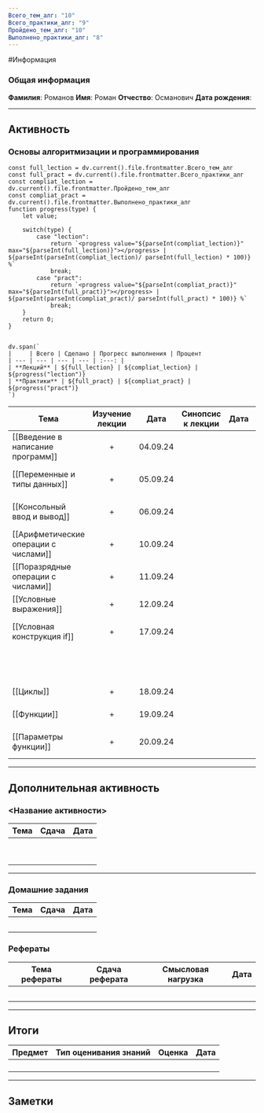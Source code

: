 ```yaml
---
Всего_тем_алг: "10"
Всего_практики_алг: "9"
Пройдено_тем_алг: "10"
Выполнено_практики_алг: "8"
---
```

#Информация
### Общая информация

**Фамилия**: Романов
**Имя**: Роман
**Отчество**: Османович
**Дата рождения**: 

---
## Активность

###  Основы алгоритмизации и программирования

```dataviewjs
const full_lection = dv.current().file.frontmatter.Всего_тем_алг
const full_pract = dv.current().file.frontmatter.Всего_практики_алг
const compliat_lection = dv.current().file.frontmatter.Пройдено_тем_алг
const compliat_pract = dv.current().file.frontmatter.Выполнено_практики_алг
function progress(type) {
    let value;
    
    switch(type) {
        case "lection": 
			return `<progress value="${parseInt(compliat_lection)}" max="${parseInt(full_lection)}"></progress> | ${parseInt(parseInt(compliat_lection)/ parseInt(full_lection) * 100)} %`
            break;
        case "pract":
			return `<progress value="${parseInt(compliat_pract)}" max="${parseInt(full_pract)}"></progress> | ${parseInt(parseInt(compliat_pract)/ parseInt(full_pract) * 100)} %`
            break;
    }
    return 0;
}


dv.span(`
|     | Всего | Сделано | Прогресс выполнения | Процент 
| --- | --- | --- | --- | :---: |
| **Лекций** | ${full_lection} | ${compliat_lection} | ${progress("lection")}
| **Практики** | ${full_pract} | ${compliat_pract} | ${progress("pract")}
`)
```

| Тема                                  | Изучение лекции | Дата     | Синопсис к лекции | Дата |                Практика                 | Дата     |
| ------------------------------------- | :-------------: | -------- | :---------------: | ---- | :-------------------------------------: | -------- |
| [[Введение в написание программ]]     |        +        | 04.09.24 |                   |      |      [[Задание. Первая программа]]      | 04.09.24 |
| [[Переменные и типы данных]]          |        +        | 05.09.24 |                   |      |   [[Задание. Динамическая типизация]]   | 17.09.24 |
| [[Консольный ввод и вывод]]           |        +        | 06.09.24 |                   |      |    [[Задание. Данные пользователя]]     | 17.09.24 |
| [[Арифметические операции с числами]] |        +        | 10.09.24 |                   |      |  [[Задание. Арифметические операции]]   | 10.09.24 |
| [[Поразрядные операции с числами]]    |        +        | 11.09.24 |                   |      |                                         |          |
| [[Условные выражения]]                |        +        | 12.09.24 |                   |      |                                         |          |
| [[Условная конструкция if]]           |        +        | 17.09.24 |                   |      |  [[Задание. Условная конструкция if]]   | 10.09.24 |
|                                       |                 |          |                   |      | [[Упражнения. Условная конструкция if]] |          |
| [[Циклы]]                             |        +        | 18.09.24 |                   |      |           [[Задание. Циклы]]            | 11.09.24 |
| [[Функции]]                           |        +        | 19.09.24 |                   |      |          [[Задание. Функции]]           | 12.09.24 |
| [[Параметры функции]]                 |        +        | 20.09.24 |                   |      |     [[Задание. Параметры функций]]      | 17.09.24 |

---
## Дополнительная активность

### <Название активности>

| Тема | Сдача | Дата |
| ---- | :---: | :--: |
|      |       |      |
|      |       |      |
|      |       |      |
|      |       |      |
|      |       |      |
|      |       |      |
|      |       |      |
|      |       |      |
|      |       |      |

---
### Домашние задания 

| Тема | Сдача | Дата |
| ---- | :---: | ---- |
|      |       |      |
|      |       |      |
|      |       |      |
|      |       |      |
|      |       |      |

### Рефераты

| Тема рефераты | Сдача реферата | Смысловая нагрузка | Дата |
| ------------- | :------------: | :----------------: | :--: |
|               |                |                    |      |
|               |                |                    |      |
|               |                |                    |      |
|               |                |                    |      |
|               |                |                    |      |

---
## Итоги

| Предмет | Тип оценивания знаний | Оценка | Дата |
| ------- | :-------------------: | :----: | :--: |
|         |                       |        |      |
|         |                       |        |      |
|         |                       |        |      |
|         |                       |        |      |

---
## Заметки